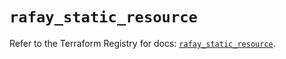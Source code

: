 # `rafay_static_resource`

Refer to the Terraform Registry for docs: [`rafay_static_resource`](https://registry.terraform.io/providers/rafaysystems/rafay/1.1.52/docs/resources/static_resource).
